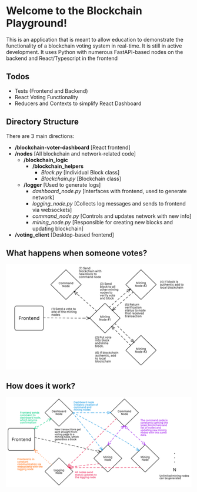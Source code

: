 # Welcome to the Blockchain Playground!

This is an application that is meant to allow education to demonstrate the functionality of a blockchain voting system in real-time. It is still in active development. It uses Python with numerous FastAPI-based nodes on the backend and React/Typescript in the frontend

## Todos
- Tests (Frontend and Backend)
- React Voting Functionality
- Reducers and Contexts to simplify React Dashboard


## Directory Structure
There are 3 main directions:
- **/blockchain-voter-dashboard** [React frontend]
- **/nodes** [All blockchain and network-related code]
	- **/blockchain_logic**
		- **/blockchain_helpers**
			- *Block.py* [Individual Block class]
			- *Blockchain.py* [Blockchain class]
	- **/logger** [Used to generate logs]
		- *dashboard_node.py* [Interfaces with frontend, used to generate network]
		- *logging_node.py* [Collects log messages and sends to frontend via websockets]
		- *command_node.py* [Controls and updates network with new info]
		- *mining_node.py* [Responsible for creating new blocks and updating blockchain]
- **/voting_client** [Desktop-based frontend]



## What happens when someone votes?
![Voting Lifecycle](https://github.com/amithr/Blockchain-Tutorial/blob/main/Voting_Lifecycle.png)

## How does it work?

![Network Overview](https://github.com/amithr/Blockchain-Tutorial/blob/main/Blockchain_Topology.png)
